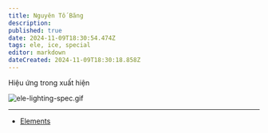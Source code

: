 ```yaml
---
title: Nguyên Tố Băng
description: 
published: true
date: 2024-11-09T18:30:54.474Z
tags: ele, ice, special
editor: markdown
dateCreated: 2024-11-09T18:30:18.858Z
---
```



Hiệu ứng trong xuất hiện

![ele-lighting-spec.gif](/ele-ice-spec.gif)

---
- [Elements](/vi/elements)